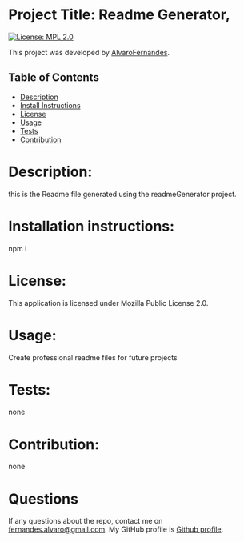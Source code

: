 # Project Title: Readme Generator,

  [![License: MPL 2.0](https://img.shields.io/badge/License-MPL%202.0-brightgreen.svg)](https://opensource.org/licenses/MPL-2.0)

  This project was developed by [AlvaroFernandes](https://github.com/AlvaroFernandes).
  
  ## Table of Contents 
  * [Description](#Description)
  * [Install Instructions](#Installation)
  * [License](#License)
  * [Usage](#Usage)
  * [Tests](#Tests)
  * [Contribution](#Contribution)

  
  
  # Description:
  this is the Readme file generated using the readmeGenerator project.
  
  # Installation instructions:
  npm i
  
  # License:
  This application is licensed under Mozilla Public License 2.0.
  
  # Usage:
  Create professional readme files for future projects

  # Tests:
  none

  # Contribution:
  none
  
  # Questions
  If any questions about the repo, contact me on fernandes.alvaro@gmail.com. 
  My GitHub profile is [Github profile](https://github.com/AlvaroFernandes). 
  
